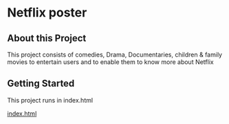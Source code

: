 # Netflix poster

## About this Project
This project consists of comedies, Drama, Documentaries, children & family movies to entertain users and to enable them to know more about Netflix

## Getting Started
This project runs in index.html

[index.html](/uploads/09a343ec2f8012aeb76b2dac79c94cf1/index.html)
